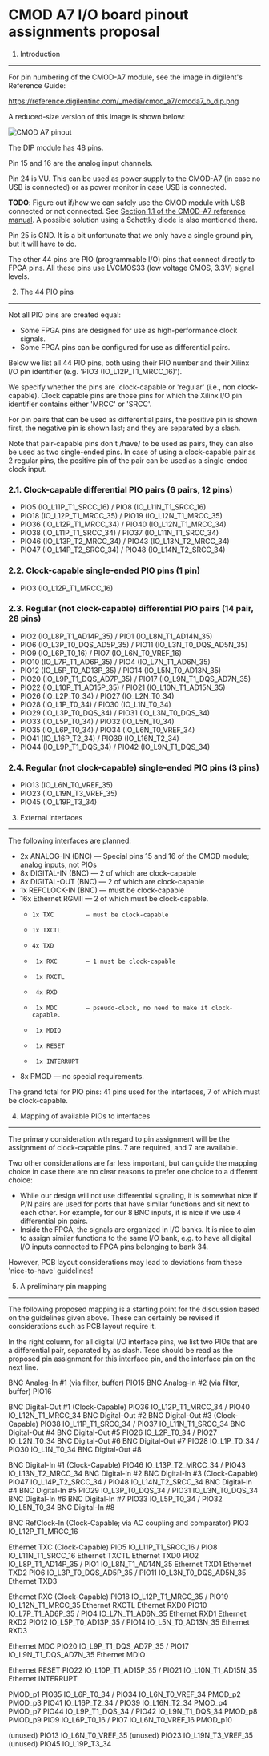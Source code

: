 
CMOD A7 I/O board pinout assignments proposal
=============================================

1. Introduction
---------------

For pin numbering of the CMOD-A7 module, see the image in digilent's Reference Guide:

https://reference.digilentinc.com/_media/cmod_a7/cmoda7_b_dip.png

A reduced-size version of this image is shown below:

![CMOD A7 pinout](cmoda7_b_dip_40pct.png)

The DIP module has 48 pins.

Pin 15 and 16 are the analog input channels.

Pin 24 is VU. This can be used as power supply to the CMOD-A7 (in case no USB is connected) or as
power monitor in case USB is connected.

**TODO**: Figure out if/how we can safely use the CMOD module with USB connected or not connected. See [Section 1.1 of the CMOD-A7 reference manual](https://reference.digilentinc.com/reference/programmable-logic/cmod-a7/reference-manual#power_input_options). A possible solution using a Schottky diode is also mentioned there.

Pin 25 is GND. It is a bit unfortunate that we only have a single ground pin, but it will have to do.

The other 44 pins are PIO (programmable I/O) pins that connect directly to FPGA pins.
All these pins use LVCMOS33 (low voltage CMOS, 3.3V) signal levels.

2. The 44 PIO pins
------------------

Not all PIO pins are created equal:

* Some FPGA pins are designed for use as high-performance clock signals.
* Some FPGA pins can be configured for use as differential pairs.

Below we list all 44 PIO pins, both using their PIO number and their Xilinx I/O pin identifier (e.g. 'PIO3 (IO_L12P_T1_MRCC_16)').

We specify whether the pins are 'clock-capable or 'regular' (i.e., non clock-capable). Clock capable pins are those pins for which the Xilinx I/O pin identifier contains either 'MRCC' or 'SRCC'.

For pin pairs that can be used as differential pairs, the positive pin is shown first, the negative pin is shown last; and they
are separated by a slash.

Note that pair-capable pins don't /have/ to be used as pairs, they can also be used as two single-ended pins.
In case of using a clock-capable pair as 2 regular pins, the positive pin of the pair can be used as a single-ended clock input.

### 2.1. Clock-capable differential PIO pairs (6 pairs, 12 pins)

* PIO5       (IO_L11P_T1_SRCC_16)    /  PIO8       (IO_L11N_T1_SRCC_16)
* PIO18      (IO_L12P_T1_MRCC_35)    /  PIO19      (IO_L12N_T1_MRCC_35)
* PIO36      (IO_L12P_T1_MRCC_34)    /  PIO40      (IO_L12N_T1_MRCC_34)
* PIO38      (IO_L11P_T1_SRCC_34)    /  PIO37      (IO_L11N_T1_SRCC_34)
* PIO46      (IO_L13P_T2_MRCC_34)    /  PIO43      (IO_L13N_T2_MRCC_34)
* PIO47      (IO_L14P_T2_SRCC_34)    /  PIO48      (IO_L14N_T2_SRCC_34)

### 2.2. Clock-capable single-ended PIO pins (1 pin)

* PIO3       (IO_L12P_T1_MRCC_16)

### 2.3. Regular (not clock-capable) differential PIO pairs (14 pair, 28 pins)

* PIO2       (IO_L8P_T1_AD14P_35)    /  PIO1       (IO_L8N_T1_AD14N_35)
* PIO6       (IO_L3P_T0_DQS_AD5P_35) /  PIO11      (IO_L3N_T0_DQS_AD5N_35)
* PIO9       (IO_L6P_T0_16)          /  PIO7       (IO_L6N_T0_VREF_16)
* PIO10      (IO_L7P_T1_AD6P_35)     /  PIO4       (IO_L7N_T1_AD6N_35)
* PIO12      (IO_L5P_T0_AD13P_35)    /  PIO14      (IO_L5N_T0_AD13N_35)
* PIO20      (IO_L9P_T1_DQS_AD7P_35) /  PIO17      (IO_L9N_T1_DQS_AD7N_35)
* PIO22      (IO_L10P_T1_AD15P_35)   /  PIO21      (IO_L10N_T1_AD15N_35)
* PIO26      (IO_L2P_T0_34)          /  PIO27      (IO_L2N_T0_34)
* PIO28      (IO_L1P_T0_34)          /  PIO30      (IO_L1N_T0_34)
* PIO29      (IO_L3P_T0_DQS_34)      /  PIO31      (IO_L3N_T0_DQS_34)
* PIO33      (IO_L5P_T0_34)          /  PIO32      (IO_L5N_T0_34)
* PIO35      (IO_L6P_T0_34)          /  PIO34      (IO_L6N_T0_VREF_34)
* PIO41      (IO_L16P_T2_34)         /  PIO39      (IO_L16N_T2_34)
* PIO44      (IO_L9P_T1_DQS_34)      /  PIO42      (IO_L9N_T1_DQS_34)

### 2.4. Regular (not clock-capable) single-ended PIO pins (3 pins)

* PIO13      (IO_L6N_T0_VREF_35)
* PIO23      (IO_L19N_T3_VREF_35)
* PIO45      (IO_L19P_T3_34)

3. External interfaces
----------------------

The following interfaces are planned:

* 2x ANALOG-IN (BNC)   — Special pins 15 and 16 of the CMOD module; analog inputs, not PIOs
* 8x DIGITAL-IN (BNC)  — 2 of which are clock-capable
* 8x DIGITAL-OUT (BNC) — 2 of which are clock-capable
* 1x REFCLOCK-IN (BNC) — must be clock-capable
* 16x Ethernet RGMII   — 2 of which must be clock-capable.
  -     1x TXC         — must be clock-capable
  -     1x TXCTL
  -     4x TXD
  -      1x RXC        — 1 must be clock-capable
  -      1x RXCTL
  -      4x RXD
  -      1x MDC        — pseudo-clock, no need to make it clock-capable.
  -      1x MDIO
  -      1x RESET
  -      1x INTERRUPT
* 8x PMOD              — no special requirements.

The grand total for PIO pins: 41 pins used for the interfaces, 7 of which must be clock-capable.

4. Mapping of available PIOs to interfaces
------------------------------------------

The primary consideration wth regard to pin assignment will be the assignment of clock-capable pins. 7 are required, and 7 are available.

Two other considerations are far less important, but can guide the mapping choice in case there are no clear reasons to prefer
one choice to a different choice:

* While our design will not use differential signaling, it is somewhat nice if P/N pairs are used for ports that have similar
  functions and sit next to each other. For example, for our 8 BNC inputs, it is nice if we use 4 differential pin pairs.
* Inside the FPGA, the signals are organized in I/O banks. It is nice to aim to assign similar functions to the same I/O bank,
  e.g. to have all digital I/O inputs connected to FPGA pins belonging to bank 34.

However, PCB layout considerations may lead to deviations from these 'nice-to-have' guidelines!

5. A preliminary pin mapping
----------------------------

The following proposed mapping is a starting point for the discussion based on the guidelines given above.
These can certainly be revised if considerations such as PCB layout require it.

In the right column, for all digital I/O interface pins, we list two PIOs that are a differential pair, separated by as slash.
Tese should be read as the proposed pin assignment for this interface pin, and the interface pin on the next line.

  BNC Analog-In #1 (via filter, buffer)                                    PIO15
  BNC Analog-In #2 (via filter, buffer)                                    PIO16

  BNC Digital-Out #1 (Clock-Capable)                                       PIO36      IO_L12P_T1_MRCC_34    /  PIO40      IO_L12N_T1_MRCC_34
  BNC Digital-Out #2
  BNC Digital-Out #3 (Clock-Capable)                                       PIO38      IO_L11P_T1_SRCC_34    /  PIO37      IO_L11N_T1_SRCC_34
  BNC Digital-Out #4
  BNC Digital-Out #5                                                       PIO26      IO_L2P_T0_34          /  PIO27      IO_L2N_T0_34
  BNC Digital-Out #6
  BNC Digital-Out #7                                                       PIO28      IO_L1P_T0_34          /  PIO30      IO_L1N_T0_34
  BNC Digital-Out #8

  BNC Digital-In #1 (Clock-Capable)                                        PIO46      IO_L13P_T2_MRCC_34    /  PIO43      IO_L13N_T2_MRCC_34
  BNC Digital-In #2
  BNC Digital-In #3 (Clock-Capable)                                        PIO47      IO_L14P_T2_SRCC_34    /  PIO48      IO_L14N_T2_SRCC_34
  BNC Digital-In #4
  BNC Digital-In #5                                                        PIO29      IO_L3P_T0_DQS_34      /  PIO31      IO_L3N_T0_DQS_34
  BNC Digital-In #6
  BNC Digital-In #7                                                        PIO33      IO_L5P_T0_34          /  PIO32      IO_L5N_T0_34
  BNC Digital-In #8

  BNC RefClock-In   (Clock-Capable; via AC coupling and comparator)        PIO3       IO_L12P_T1_MRCC_16

  Ethernet TXC      (Clock-Capable)                                        PIO5       IO_L11P_T1_SRCC_16    /  PIO8       IO_L11N_T1_SRCC_16
  Ethernet TXCTL
  Ethernet TXD0                                                            PIO2       IO_L8P_T1_AD14P_35    /  PIO1       IO_L8N_T1_AD14N_35
  Ethernet TXD1
  Ethernet TXD2                                                            PIO6       IO_L3P_T0_DQS_AD5P_35 /  PIO11      IO_L3N_T0_DQS_AD5N_35
  Ethernet TXD3

  Ethernet RXC      (Clock-Capable)                                        PIO18      IO_L12P_T1_MRCC_35    /  PIO19      IO_L12N_T1_MRCC_35
  Ethernet RXCTL
  Ethernet RXD0                                                            PIO10      IO_L7P_T1_AD6P_35     /  PIO4       IO_L7N_T1_AD6N_35
  Ethernet RXD1
  Ethernet RXD2                                                            PIO12      IO_L5P_T0_AD13P_35    /  PIO14      IO_L5N_T0_AD13N_35
  Ethernet RXD3

  Ethernet MDC                                                             PIO20      IO_L9P_T1_DQS_AD7P_35 /  PIO17      IO_L9N_T1_DQS_AD7N_35
  Ethernet MDIO

  Ethernet RESET                                                           PIO22      IO_L10P_T1_AD15P_35   /  PIO21      IO_L10N_T1_AD15N_35
  Ethernet INTERRUPT

  PMOD_p1                                                                  PIO35      IO_L6P_T0_34          /  PIO34      IO_L6N_T0_VREF_34
  PMOD_p2
  PMOD_p3                                                                  PIO41      IO_L16P_T2_34         /  PIO39      IO_L16N_T2_34
  PMOD_p4
  PMOD_p7                                                                  PIO44      IO_L9P_T1_DQS_34      /  PIO42      IO_L9N_T1_DQS_34
  PMOD_p8
  PMOD_p9                                                                  PIO9       IO_L6P_T0_16          /  PIO7       IO_L6N_T0_VREF_16
  PMOD_p10

  (unused)                                                                 PIO13      IO_L6N_T0_VREF_35
  (unused)                                                                 PIO23      IO_L19N_T3_VREF_35
  (unused)                                                                 PIO45      IO_L19P_T3_34
